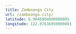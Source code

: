 ```yaml
---
title: Zamboanga City
url: /zamboanga-city/
latitude: 6.9046004000000005
longitude: 122.07636950000001
---
```

